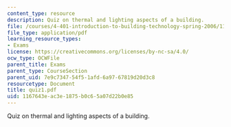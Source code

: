 ```yaml
---
content_type: resource
description: Quiz on thermal and lighting aspects of a building.
file: /courses/4-401-introduction-to-building-technology-spring-2006/1167643eac3e1875b0c65a07d22b0e85_quiz1.pdf
file_type: application/pdf
learning_resource_types:
- Exams
license: https://creativecommons.org/licenses/by-nc-sa/4.0/
ocw_type: OCWFile
parent_title: Exams
parent_type: CourseSection
parent_uid: 7e9c7347-54f5-1afd-6a97-67819d20d3c8
resourcetype: Document
title: quiz1.pdf
uid: 1167643e-ac3e-1875-b0c6-5a07d22b0e85
---
```

Quiz on thermal and lighting aspects of a building.
